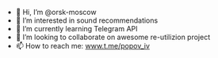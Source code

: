 - 👋 Hi, I’m @orsk-moscow
- 👀 I’m interested in sound recommendations
- 🌱 I’m currently learning Telegram API
- 💞️ I’m looking to collaborate on awesome re-utilizion project
- 📫 How to reach me: www.t.me/popov_iv

<!---
orsk-moscow/orsk-moscow is a ✨ special ✨ repository because its `README.md` (this file) appears on your GitHub profile.
You can click the Preview link to take a look at your changes.
--->
